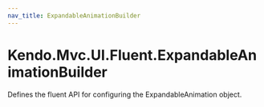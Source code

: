 ```yaml
---
nav_title: ExpandableAnimationBuilder
---
```


# Kendo.Mvc.UI.Fluent.ExpandableAnimationBuilder

Defines the fluent API for configuring the ExpandableAnimation object.